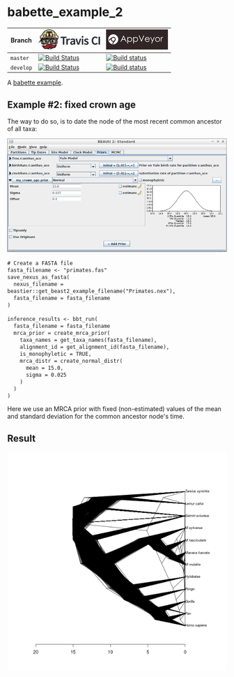 # babette_example_2

Branch   |[![Travis CI logo](pics/TravisCI.png)](https://travis-ci.org)                                                                                           |[![AppVeyor logo](pics/AppVeyor.png)](https://appveyor.com)                                                                                               
---------|--------------------------------------------------------------------------------------------------------------------------------------------------------|--------------------------------------------------------------------------------------------------------------------------------------------------------------------------------------------
`master` |[![Build Status](https://travis-ci.org/richelbilderbeek/babette_example_2.svg?branch=master)](https://travis-ci.org/richelbilderbeek/babette_example_2) |[![Build status](https://ci.appveyor.com/api/projects/status/wb2ou15cq5y5oltd/branch/master?svg=true)](https://ci.appveyor.com/project/richelbilderbeek/babette-example-2/branch/master)
`develop`|[![Build Status](https://travis-ci.org/richelbilderbeek/babette_example_2.svg?branch=develop)](https://travis-ci.org/richelbilderbeek/babette_example_2)|[![Build status](https://ci.appveyor.com/api/projects/status/wb2ou15cq5y5oltd/branch/develop?svg=true)](https://ci.appveyor.com/project/richelbilderbeek/babette-example-2/branch/develop)

A [babette example](https://github.com/richelbilderbeek/babette_examples).

## Example #2: fixed crown age

The way to do so, is to date the node of the most recent common ancestor
of all taxa:

![Example #2: using a MRCA to specify a crown age](pics/mrca_crown_age.png)

```{r}
# Create a FASTA file
fasta_filename <- "primates.fas"
save_nexus_as_fasta(
  nexus_filename = beastier::get_beast2_example_filename("Primates.nex"),
  fasta_filename = fasta_filename
)

inference_results <- bbt_run(
  fasta_filename = fasta_filename
  mrca_prior = create_mrca_prior(
    taxa_names = get_taxa_names(fasta_filename),
    alignment_id = get_alignment_id(fasta_filename),
    is_monophyletic = TRUE,
    mrca_distr = create_normal_distr(
      mean = 15.0,
      sigma = 0.025
    )
  )
)
```

Here we use an MRCA prior with fixed (non-estimated) values of the mean
and standard deviation for the common ancestor node's time.

## Result

![](result.png)
